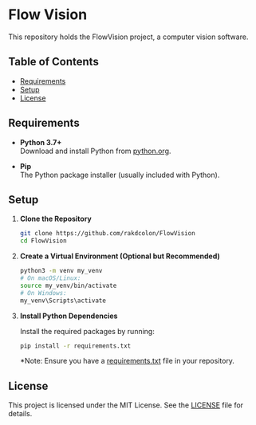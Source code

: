 # Flow Vision

This repository holds the FlowVision project, a computer vision software.

## Table of Contents

- [Requirements](#requirements)
- [Setup](#setup)
- [License](#license)

## Requirements

- **Python 3.7+**  
  Download and install Python from [python.org](https://www.python.org/downloads/).

- **Pip**  
  The Python package installer (usually included with Python).

## Setup

1. **Clone the Repository**

    ```bash
    git clone https://github.com/rakdcolon/FlowVision
    cd FlowVision
    ```

2. **Create a Virtual Environment (Optional but Recommended)**

    ```bash
    python3 -m venv my_venv
    # On macOS/Linux:
    source my_venv/bin/activate
    # On Windows:
    my_venv\Scripts\activate
    ```

3. **Install Python Dependencies**

    Install the required packages by running:

    ```bash
    pip install -r requirements.txt
    ```

    *Note: Ensure you have a [requirements.txt](requirements.txt) file in your repository.

## License

This project is licensed under the MIT License. See the [LICENSE](LICENSE) file for details.
